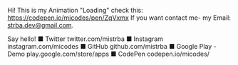 Hi! This is my Animation "Loading" check this: https://codepen.io/micodes/pen/ZqVxmx
If you want contact me- my Email: strba.dev@gmail.com.



Say hello!
■ Twitter  twitter.com/mistrba
■ Instagram instagram.com/micodes
■ GitHub github.com/mistrba
■ Google Play - Demo  play.google.com/store/apps
■ CodePen codepen.io/micodes/
